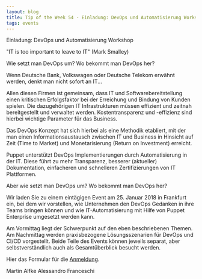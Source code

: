```yaml
---
layout: blog
title: Tip of the Week 54 - Einladung: DevOps und Automatisierung Workshop - 25.01.2018 - Frankfurt/Main
tags: events
---
```


Einladung: DevOps und Automatisierung Workshop

"IT is too important to leave to IT" (Mark Smalley)

Wie setzt man DevOps um? Wo bekommt man DevOps her?

Wenn Deutsche Bank, Volkswagen oder Deutsche Telekom erwähnt werden, denkt man nicht sofort an IT...

Allen diesen Firmen ist gemeinsam, dass IT und Softwarebereitstellung einen kritischen Erfolgsfaktor bei der Erreichung und Bindung von Kunden spielen. Die dazugehörigen IT Infrastrukturen müssen effizient und zeitnah bereitgestellt und verwaltet werden.
Kostentransparenz und -effizienz sind hierbei wichtige Parameter für das Business.

Das DevOps Konzept hat sich hierbei als eine Methodik etabliert, mit der man einen Informationsaustausch zwischen IT und Business in Hinsicht auf Zeit (Time to Market) und Monetarisierung (Return on Investment) erreicht.

Puppet unterstützt DevOps Implementierungen durch Automatisierung in der IT. Diese führt zu mehr Transparenz, besserer (aktueller) Dokumentation, einfacheren und schnelleren Zertifizierungen von IT Plattformen.

Aber wie setzt man DevOps um? Wo bekommt man DevOps her?

Wir laden  Sie zu einem eintägigen Event am 25. Januar 2018 in Frankfurt ein, bei dem wir vorstellen, wie Unternehmen den DevOps Gedanken in ihre Teams bringen können und wie IT-Automatisierung mit Hilfe von Puppet Enterprise umgesetzt werden kann.

Am Vormittag liegt der Schwerpunkt auf den eben beschriebenen Themen. Am Nachmittag werden praxisbezogene Lösungsszenarien für DevOps und CI/CD vorgestellt. Beide Teile des Events können jeweils separat, aber selbstverständlich auch als Gesamtüberblick besucht werden.

Hier das Formular für die [Anmeldung](http://info.puppet.com/Example42-Puppet-Workshop-Registration.html).

Martin Alfke
Alessandro Franceschi
